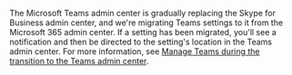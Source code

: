 The Microsoft Teams admin center is gradually replacing the Skype for Business admin center, and we're migrating Teams settings to it from the Microsoft 365 admin center. If a setting has been migrated, you'll see a notification and then be directed to the setting's location in the Teams admin center. For more information, see [Manage Teams during the transition to the Teams admin center](../manage-teams-skypeforbusiness-admin-center.md).

